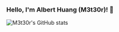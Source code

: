 ### Hello, I'm Albert Huang (M3t30r)! 🌠



![M3t30r's GitHub stats](https://github-readme-stats.vercel.app/api?username=albert-notes&count_private=true&theme=tokyonight)

<!--
**albert-notes/albert-notes** is a ✨ _special_ ✨ repository because its `README.md` (this file) appears on your GitHub profile.

Here are some ideas to get you started:

- 🔭 I’m currently working on ...
- 🌱 I’m currently learning ...
- 👯 I’m looking to collaborate on ...
- 🤔 I’m looking for help with ...
- 💬 Ask me about ...
- 📫 How to reach me: ...
- 😄 Pronouns: ...
- ⚡ Fun fact: ...
-->
